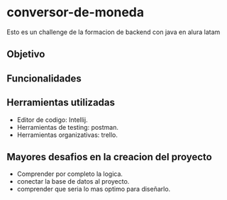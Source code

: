 # conversor-de-moneda
Esto es un challenge de la formacion de backend con java en alura latam


## Objetivo ##
## Funcionalidades ##
## Herramientas utilizadas ##
* Editor de codigo: Intellij.
* Herramientas de testing: postman.
* Herramientas organizativas: trello.

## Mayores desafios en la creacion del proyecto ##
* Comprender por completo la logica. 
* conectar la base de datos al proyecto.
* comprender que seria lo mas optimo para diseñarlo. 
